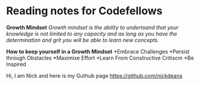 # Reading notes for Codefellows

**Growth Mindset**
*Growth mindset is the ability to undertsand that your knowledge is not limited to any capacity and as long as you have the determination and grit you will be able to learn new concepts.*

**How to keep yourself in a Growth Mindset**
*Embrace Challenges
*Persist through Obstacles 
*Maximixe Effort 
*Learn From Constructive Critiscm
*Be Inspired 

Hi, I am Nick and here is my Guthub page https://github.com/nickdeans
